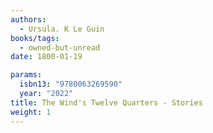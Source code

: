 ```yaml
---
authors:
  - Ursula. K Le Guin
books/tags:
  - owned-but-unread
date: 1800-01-19

params:
  isbn13: "9780063269590"
  year: "2022"
title: The Wind's Twelve Quarters - Stories
weight: 1
---
```


<!--more-->
